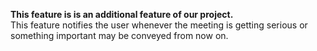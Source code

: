 <b>This feature is is an additional feature of our project.</b><br>
This feature notifies the user whenever the meeting is getting serious or something important may be conveyed from now on.
